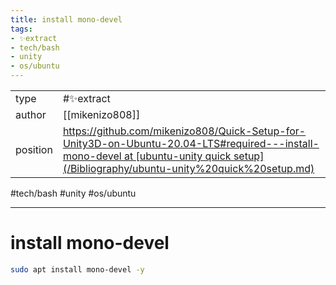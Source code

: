 ```yaml
---
title: install mono-devel
tags:
- ✨extract
- tech/bash
- unity
- os/ubuntu
---
```



<table>
<tr>
<td> type </td>
<td> #✨extract </td>
</tr>
<tr>
<td> author </td>
<td> [[mikenizo808]] </td>
</tr>
<tr>
<td> position </td>
<td> <a href="https://github.com/mikenizo808/Quick-Setup-for-Unity3D-on-Ubuntu-20.04-LTS#required---install-mono-devel at [ubuntu-unity quick setup](/Bibliography/ubuntu-unity%20quick%20setup.md)">https://github.com/mikenizo808/Quick-Setup-for-Unity3D-on-Ubuntu-20.04-LTS#required---install-mono-devel at [ubuntu-unity quick setup](/Bibliography/ubuntu-unity%20quick%20setup.md)</a> </td>
</tr>
</table>

#tech/bash #unity #os/ubuntu 

---

# install mono-devel

```bash
sudo apt install mono-devel -y
```
